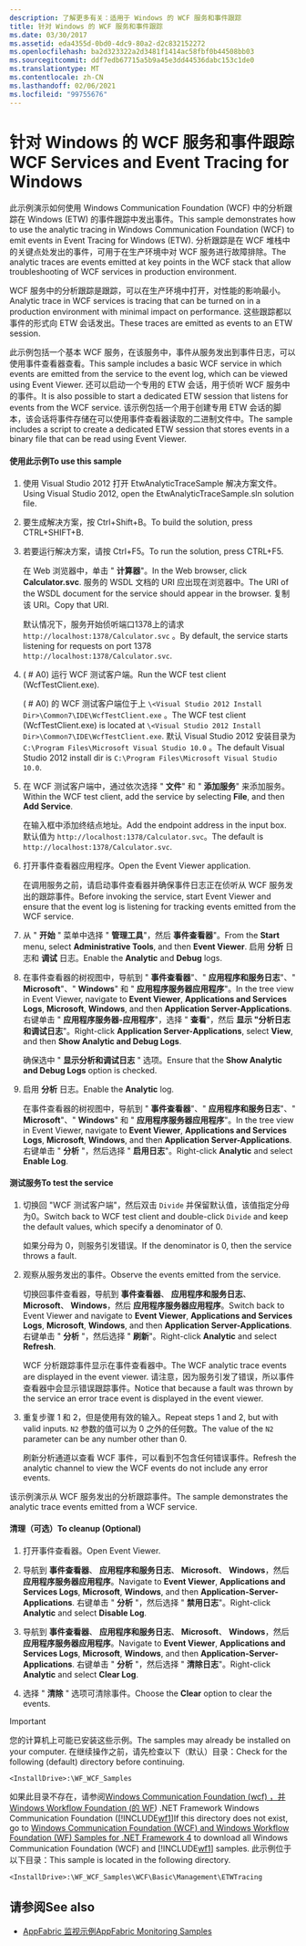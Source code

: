 ```yaml
---
description: 了解更多有关：适用于 Windows 的 WCF 服务和事件跟踪
title: 针对 Windows 的 WCF 服务和事件跟踪
ms.date: 03/30/2017
ms.assetid: eda4355d-0bd0-4dc9-80a2-d2c832152272
ms.openlocfilehash: ba2d323322a2d3481f1414ac58fbf0b44508bb03
ms.sourcegitcommit: ddf7edb67715a5b9a45e3dd44536dabc153c1de0
ms.translationtype: MT
ms.contentlocale: zh-CN
ms.lasthandoff: 02/06/2021
ms.locfileid: "99755676"
---
```

# <a name="wcf-services-and-event-tracing-for-windows"></a><span data-ttu-id="d7602-103">针对 Windows 的 WCF 服务和事件跟踪</span><span class="sxs-lookup"><span data-stu-id="d7602-103">WCF Services and Event Tracing for Windows</span></span>

<span data-ttu-id="d7602-104">此示例演示如何使用 Windows Communication Foundation (WCF) 中的分析跟踪在 Windows (ETW) 的事件跟踪中发出事件。</span><span class="sxs-lookup"><span data-stu-id="d7602-104">This sample demonstrates how to use the analytic tracing in Windows Communication Foundation (WCF) to emit events in Event Tracing for Windows (ETW).</span></span> <span data-ttu-id="d7602-105">分析跟踪是在 WCF 堆栈中的关键点处发出的事件，可用于在生产环境中对 WCF 服务进行故障排除。</span><span class="sxs-lookup"><span data-stu-id="d7602-105">The analytic traces are events emitted at key points in the WCF stack that allow troubleshooting of WCF services in production environment.</span></span>

 <span data-ttu-id="d7602-106">WCF 服务中的分析跟踪是跟踪，可以在生产环境中打开，对性能的影响最小。</span><span class="sxs-lookup"><span data-stu-id="d7602-106">Analytic trace in WCF services is tracing that can be turned on in a production environment with minimal impact on performance.</span></span> <span data-ttu-id="d7602-107">这些跟踪都以事件的形式向 ETW 会话发出。</span><span class="sxs-lookup"><span data-stu-id="d7602-107">These traces are emitted as events to an ETW session.</span></span>

 <span data-ttu-id="d7602-108">此示例包括一个基本 WCF 服务，在该服务中，事件从服务发出到事件日志，可以使用事件查看器查看。</span><span class="sxs-lookup"><span data-stu-id="d7602-108">This sample includes a basic WCF service in which events are emitted from the service to the event log, which can be viewed using Event Viewer.</span></span> <span data-ttu-id="d7602-109">还可以启动一个专用的 ETW 会话，用于侦听 WCF 服务中的事件。</span><span class="sxs-lookup"><span data-stu-id="d7602-109">It is also possible to start a dedicated ETW session that listens for events from the WCF service.</span></span> <span data-ttu-id="d7602-110">该示例包括一个用于创建专用 ETW 会话的脚本，该会话将事件存储在可以使用事件查看器读取的二进制文件中。</span><span class="sxs-lookup"><span data-stu-id="d7602-110">The sample includes a script to create a dedicated ETW session that stores events in a binary file that can be read using Event Viewer.</span></span>

#### <a name="to-use-this-sample"></a><span data-ttu-id="d7602-111">使用此示例</span><span class="sxs-lookup"><span data-stu-id="d7602-111">To use this sample</span></span>

1. <span data-ttu-id="d7602-112">使用 Visual Studio 2012 打开 EtwAnalyticTraceSample 解决方案文件。</span><span class="sxs-lookup"><span data-stu-id="d7602-112">Using Visual Studio 2012, open the EtwAnalyticTraceSample.sln solution file.</span></span>

2. <span data-ttu-id="d7602-113">要生成解决方案，按 Ctrl+Shift+B。</span><span class="sxs-lookup"><span data-stu-id="d7602-113">To build the solution, press CTRL+SHIFT+B.</span></span>

3. <span data-ttu-id="d7602-114">若要运行解决方案，请按 Ctrl+F5。</span><span class="sxs-lookup"><span data-stu-id="d7602-114">To run the solution, press CTRL+F5.</span></span>

     <span data-ttu-id="d7602-115">在 Web 浏览器中，单击 " **计算器**"。</span><span class="sxs-lookup"><span data-stu-id="d7602-115">In the Web browser, click **Calculator.svc**.</span></span> <span data-ttu-id="d7602-116">服务的 WSDL 文档的 URI 应出现在浏览器中。</span><span class="sxs-lookup"><span data-stu-id="d7602-116">The URI of the WSDL document for the service should appear in the browser.</span></span> <span data-ttu-id="d7602-117">复制该 URI。</span><span class="sxs-lookup"><span data-stu-id="d7602-117">Copy that URI.</span></span>

     <span data-ttu-id="d7602-118">默认情况下，服务开始侦听端口1378上的请求 `http://localhost:1378/Calculator.svc` 。</span><span class="sxs-lookup"><span data-stu-id="d7602-118">By default, the service starts listening for requests on port 1378 `http://localhost:1378/Calculator.svc`.</span></span>

4. <span data-ttu-id="d7602-119"> ( # A0) 运行 WCF 测试客户端。</span><span class="sxs-lookup"><span data-stu-id="d7602-119">Run the WCF test client (WcfTestClient.exe).</span></span>

     <span data-ttu-id="d7602-120"> ( # A0) 的 WCF 测试客户端位于上 `\<Visual Studio 2012 Install Dir>\Common7\IDE\WcfTestClient.exe` 。</span><span class="sxs-lookup"><span data-stu-id="d7602-120">The WCF test client (WcfTestClient.exe) is located at `\<Visual Studio 2012 Install Dir>\Common7\IDE\WcfTestClient.exe`.</span></span>  <span data-ttu-id="d7602-121">默认 Visual Studio 2012 安装目录为 `C:\Program Files\Microsoft Visual Studio 10.0` 。</span><span class="sxs-lookup"><span data-stu-id="d7602-121">The default Visual Studio 2012 install dir is `C:\Program Files\Microsoft Visual Studio 10.0`.</span></span>

5. <span data-ttu-id="d7602-122">在 WCF 测试客户端中，通过依次选择 " **文件**" 和 " **添加服务**" 来添加服务。</span><span class="sxs-lookup"><span data-stu-id="d7602-122">Within the WCF test client, add the service by selecting **File**, and then **Add Service**.</span></span>

     <span data-ttu-id="d7602-123">在输入框中添加终结点地址。</span><span class="sxs-lookup"><span data-stu-id="d7602-123">Add the endpoint address in the input box.</span></span> <span data-ttu-id="d7602-124">默认值为 `http://localhost:1378/Calculator.svc`。</span><span class="sxs-lookup"><span data-stu-id="d7602-124">The default is `http://localhost:1378/Calculator.svc`.</span></span>

6. <span data-ttu-id="d7602-125">打开事件查看器应用程序。</span><span class="sxs-lookup"><span data-stu-id="d7602-125">Open the Event Viewer application.</span></span>

     <span data-ttu-id="d7602-126">在调用服务之前，请启动事件查看器并确保事件日志正在侦听从 WCF 服务发出的跟踪事件。</span><span class="sxs-lookup"><span data-stu-id="d7602-126">Before invoking the service, start Event Viewer and ensure that the event log is listening for tracking events emitted from the WCF service.</span></span>

7. <span data-ttu-id="d7602-127">从 " **开始** " 菜单中选择 " **管理工具**"，然后 **事件查看器**"。</span><span class="sxs-lookup"><span data-stu-id="d7602-127">From the **Start** menu, select **Administrative Tools**, and then **Event Viewer**.</span></span>  <span data-ttu-id="d7602-128">启用 **分析** 日志和 **调试** 日志。</span><span class="sxs-lookup"><span data-stu-id="d7602-128">Enable the **Analytic** and **Debug** logs.</span></span>

8. <span data-ttu-id="d7602-129">在事件查看器的树视图中，导航到 " **事件查看器**"、" **应用程序和服务日志**"、" **Microsoft**"、" **Windows**" 和 " **应用程序服务器应用程序**"。</span><span class="sxs-lookup"><span data-stu-id="d7602-129">In the tree view in Event Viewer, navigate to **Event Viewer**, **Applications and Services Logs**, **Microsoft**, **Windows**, and then **Application Server-Applications**.</span></span> <span data-ttu-id="d7602-130">右键单击 " **应用程序服务器-应用程序**"，选择 " **查看**"，然后 **显示 "分析日志和调试日志**"。</span><span class="sxs-lookup"><span data-stu-id="d7602-130">Right-click **Application Server-Applications**, select **View**, and then **Show Analytic and Debug Logs**.</span></span>

     <span data-ttu-id="d7602-131">确保选中 " **显示分析和调试日志** " 选项。</span><span class="sxs-lookup"><span data-stu-id="d7602-131">Ensure that the **Show Analytic and Debug Logs** option is checked.</span></span>

9. <span data-ttu-id="d7602-132">启用 **分析** 日志。</span><span class="sxs-lookup"><span data-stu-id="d7602-132">Enable the **Analytic** log.</span></span>

     <span data-ttu-id="d7602-133">在事件查看器的树视图中，导航到 " **事件查看器**"、" **应用程序和服务日志**"、" **Microsoft**"、" **Windows**" 和 " **应用程序服务器应用程序**"。</span><span class="sxs-lookup"><span data-stu-id="d7602-133">In the tree view in Event Viewer, navigate to **Event Viewer**, **Applications and Services Logs**, **Microsoft**, **Windows**, and then **Application Server-Applications**.</span></span> <span data-ttu-id="d7602-134">右键单击 " **分析** "，然后选择 " **启用日志**"。</span><span class="sxs-lookup"><span data-stu-id="d7602-134">Right-click **Analytic** and select **Enable Log**.</span></span>

#### <a name="to-test-the-service"></a><span data-ttu-id="d7602-135">测试服务</span><span class="sxs-lookup"><span data-stu-id="d7602-135">To test the service</span></span>

1. <span data-ttu-id="d7602-136">切换回 "WCF 测试客户端"，然后双击 `Divide` 并保留默认值，该值指定分母为0。</span><span class="sxs-lookup"><span data-stu-id="d7602-136">Switch back to WCF test client and double-click `Divide` and keep the default values, which specify a denominator of 0.</span></span>

     <span data-ttu-id="d7602-137">如果分母为 0，则服务引发错误。</span><span class="sxs-lookup"><span data-stu-id="d7602-137">If the denominator is 0, then the service throws a fault.</span></span>

2. <span data-ttu-id="d7602-138">观察从服务发出的事件。</span><span class="sxs-lookup"><span data-stu-id="d7602-138">Observe the events emitted from the service.</span></span>

     <span data-ttu-id="d7602-139">切换回事件查看器，导航到 **事件查看器**、 **应用程序和服务日志**、 **Microsoft**、 **Windows**，然后 **应用程序服务器应用程序**。</span><span class="sxs-lookup"><span data-stu-id="d7602-139">Switch back to Event Viewer and navigate to **Event Viewer**, **Applications and Services Logs**, **Microsoft**, **Windows**, and then **Application Server-Applications**.</span></span> <span data-ttu-id="d7602-140">右键单击 " **分析** "，然后选择 " **刷新**"。</span><span class="sxs-lookup"><span data-stu-id="d7602-140">Right-click **Analytic** and select **Refresh**.</span></span>

     <span data-ttu-id="d7602-141">WCF 分析跟踪事件显示在事件查看器中。</span><span class="sxs-lookup"><span data-stu-id="d7602-141">The WCF analytic trace events are displayed in the event viewer.</span></span> <span data-ttu-id="d7602-142">请注意，因为服务引发了错误，所以事件查看器中会显示错误跟踪事件。</span><span class="sxs-lookup"><span data-stu-id="d7602-142">Notice that because a fault was thrown by the service an error trace event is displayed in the event viewer.</span></span>

3. <span data-ttu-id="d7602-143">重复步骤 1 和 2，但是使用有效的输入。</span><span class="sxs-lookup"><span data-stu-id="d7602-143">Repeat steps 1 and 2, but with valid inputs.</span></span> <span data-ttu-id="d7602-144">`N2` 参数的值可以为 0 之外的任何数。</span><span class="sxs-lookup"><span data-stu-id="d7602-144">The value of the `N2` parameter can be any number other than 0.</span></span>

     <span data-ttu-id="d7602-145">刷新分析通道以查看 WCF 事件，可以看到不包含任何错误事件。</span><span class="sxs-lookup"><span data-stu-id="d7602-145">Refresh the analytic channel to view the WCF events do not include any error events.</span></span>

 <span data-ttu-id="d7602-146">该示例演示从 WCF 服务发出的分析跟踪事件。</span><span class="sxs-lookup"><span data-stu-id="d7602-146">The sample demonstrates the analytic trace events emitted from a WCF service.</span></span>

#### <a name="to-cleanup-optional"></a><span data-ttu-id="d7602-147">清理（可选）</span><span class="sxs-lookup"><span data-stu-id="d7602-147">To cleanup (Optional)</span></span>

1. <span data-ttu-id="d7602-148">打开事件查看器。</span><span class="sxs-lookup"><span data-stu-id="d7602-148">Open Event Viewer.</span></span>

2. <span data-ttu-id="d7602-149">导航到 **事件查看器**、 **应用程序和服务日志**、 **Microsoft**、 **Windows**，然后 **应用程序服务器应用程序**。</span><span class="sxs-lookup"><span data-stu-id="d7602-149">Navigate to **Event Viewer**, **Applications and Services Logs**, **Microsoft**, **Windows**, and then **Application-Server-Applications**.</span></span> <span data-ttu-id="d7602-150">右键单击 " **分析** "，然后选择 " **禁用日志**"。</span><span class="sxs-lookup"><span data-stu-id="d7602-150">Right-click **Analytic** and select **Disable Log**.</span></span>

3. <span data-ttu-id="d7602-151">导航到 **事件查看器**、 **应用程序和服务日志**、 **Microsoft**、 **Windows**，然后 **应用程序服务器应用程序**。</span><span class="sxs-lookup"><span data-stu-id="d7602-151">Navigate to **Event Viewer**, **Applications and Services Logs**, **Microsoft**, **Windows**, and then **Application-Server-Applications**.</span></span> <span data-ttu-id="d7602-152">右键单击 " **分析** "，然后选择 " **清除日志**"。</span><span class="sxs-lookup"><span data-stu-id="d7602-152">Right-click **Analytic** and select **Clear Log**.</span></span>

4. <span data-ttu-id="d7602-153">选择 " **清除** " 选项可清除事件。</span><span class="sxs-lookup"><span data-stu-id="d7602-153">Choose the **Clear** option to clear the events.</span></span>

> [!IMPORTANT]
> <span data-ttu-id="d7602-154">您的计算机上可能已安装这些示例。</span><span class="sxs-lookup"><span data-stu-id="d7602-154">The samples may already be installed on your computer.</span></span> <span data-ttu-id="d7602-155">在继续操作之前，请先检查以下（默认）目录：</span><span class="sxs-lookup"><span data-stu-id="d7602-155">Check for the following (default) directory before continuing.</span></span>  
>
> `<InstallDrive>:\WF_WCF_Samples`  
>
> <span data-ttu-id="d7602-156">如果此目录不存在，请参阅[Windows Communication Foundation (wcf) ，并 Windows Workflow Foundation (的 WF](https://www.microsoft.com/download/details.aspx?id=21459)) .NET Framework Windows Communication Foundation ([!INCLUDE[wf1](../../../../includes/wf1-md.md)]</span><span class="sxs-lookup"><span data-stu-id="d7602-156">If this directory does not exist, go to [Windows Communication Foundation (WCF) and Windows Workflow Foundation (WF) Samples for .NET Framework 4](https://www.microsoft.com/download/details.aspx?id=21459) to download all Windows Communication Foundation (WCF) and [!INCLUDE[wf1](../../../../includes/wf1-md.md)] samples.</span></span> <span data-ttu-id="d7602-157">此示例位于以下目录：</span><span class="sxs-lookup"><span data-stu-id="d7602-157">This sample is located in the following directory.</span></span>  
>
> `<InstallDrive>:\WF_WCF_Samples\WCF\Basic\Management\ETWTracing`  
  
## <a name="see-also"></a><span data-ttu-id="d7602-158">请参阅</span><span class="sxs-lookup"><span data-stu-id="d7602-158">See also</span></span>

- <span data-ttu-id="d7602-159">[AppFabric 监视示例](/previous-versions/appfabric/ff383407(v=azure.10))</span><span class="sxs-lookup"><span data-stu-id="d7602-159">[AppFabric Monitoring Samples](/previous-versions/appfabric/ff383407(v=azure.10))</span></span>
